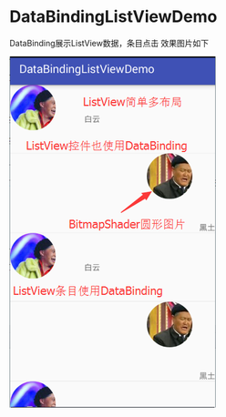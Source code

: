 # DataBindingListViewDemo
DataBinding展示ListView数据，条目点击
效果图片如下

![image](https://github.com/Soft-Po/DataBindingListViewDemo/blob/master/img/p.png)

